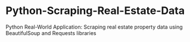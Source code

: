 # Python-Scraping-Real-Estate-Data
Python Real-World Application: Scraping real estate property data using BeautifulSoup and Requests libraries
